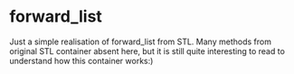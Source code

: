 # forward_list
Just a simple realisation of forward_list from STL. Many methods from original STL container absent here, but it is still quite interesting to read to understand how this container works:)
